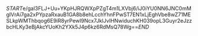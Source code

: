 $START$e/gal3FLJ+Uu+YKpHJRQWXpPZgT4m1LXVbj6/iJ0iYU0NN6JNC0mMgIVrAi7ga2xPYpzaRxauB1GA8b8ehLcchYhnFPwST7EN1xLjEghVbe8wZ71MESLkpWMThbqog6E9iR8yrPewI9Ncx7JklJvIHNwiduchKH039opL3Guyr2eJzzbcHLKy3eBjAkcYUoKh2YXk5J4p6kz6RdMsQ78Wg==$END$